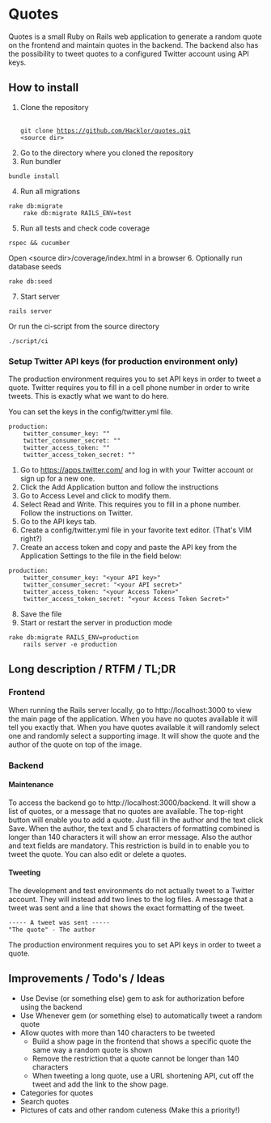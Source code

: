 Quotes
======

Quotes is a small Ruby on Rails web application to generate a random quote on
the frontend and maintain quotes in the backend. The backend also has the
possibility to tweet quotes to a configured Twitter account using API keys.

How to install
-----
1. Clone the repository
    <br/><br/><pre><code>git clone https://github.com/Hacklor/quotes.git &lt;source dir&gt;</code></pre>
2. Go to the directory where you cloned the repository
3. Run bundler
<pre><code>bundle install</code></pre>
4. Run all migrations
<pre><code>rake db:migrate
    rake db:migrate RAILS_ENV=test</code></pre>
5. Run all tests and check code coverage
<pre><code>rspec && cucumber</code></pre>
Open &lt;source dir&gt;/coverage/index.html in a browser
6. Optionally run database seeds
<pre><code>rake db:seed</code></pre>
7. Start server
<pre><code>rails server</code></pre>


Or run the ci-script from the source directory
<pre><code>./script/ci</code></pre>

### Setup Twitter API keys (for production environment only)
The production environment requires you to set API keys in order to tweet a
quote. Twitter requires you to fill in a cell phone number in order to write
tweets. This is exactly what we want to do here.

You can set the keys in the config/twitter.yml file.

    production:
        twitter_consumer_key: ""
        twitter_consumer_secret: ""
        twitter_access_token: ""
        twitter_access_token_secret: ""

1. Go to https://apps.twitter.com/ and log in with your Twitter account or sign
   up for a new one.
2. Click the Add Application button and follow the instructions
3. Go to Access Level and click to modify them.
4. Select Read and Write. This requires you to fill in a phone number. Follow
   the instructions on Twitter.
5. Go to the API keys tab.
6. Create a config/twitter.yml file in your favorite text editor. (That's VIM
   right?)
7. Create an access token and copy and paste the API key from the Application Settings to the file in the
   field below:
<pre><code>production:
    twitter_consumer_key: "&lt;your API key&gt;"
    twitter_consumer_secret: "&lt;your API secret&gt;"
    twitter_access_token: "&lt;your Access Token&gt;"
    twitter_access_token_secret: "&lt;your Access Token Secret&gt;"
</code></pre>
8. Save the file
9. Start or restart the server in production mode
<pre><code>rake db:migrate RAILS_ENV=production
    rails server -e production</code></pre>


Long description / RTFM / TL;DR
-----
### Frontend
When running the Rails server locally, go to http://localhost:3000 to view the
main page of the application. When you have no quotes available it will tell you
exactly that. When you have quotes available it will randomly select one and
randomly select a supporting image. It will show the quote and the author of the
quote on top of the image.

### Backend

#### Maintenance
To access the backend go to http://localhost:3000/backend. It will show a list
of quotes, or a message that no quotes are available. The top-right button will
enable you to add a quote. Just fill in the author and the text click Save. When
the author, the text and 5 characters of formatting combined is longer than 140
characters it will show an error message. Also the author and text fields are
mandatory. This restriction is build in to enable you to tweet the quote. You
can also edit or delete a quotes.


#### Tweeting
The development and test environments do not actually tweet to a Twitter
account. They will instead add two lines to the log files. A message that a
tweet was sent and a line that shows the exact formatting of the tweet.
<pre><code>----- A tweet was sent -----
"The quote" - The author</code></pre>

The production environment requires you to set API keys in order to tweet a
quote.

Improvements / Todo's / Ideas
------
- Use Devise (or something else) gem to ask for authorization before using the backend
- Use Whenever gem (or something else) to automatically tweet a random quote
- Allow quotes with more than 140 characters to be tweeted
  * Build a show page in the frontend that shows a specific quote the same way a
  random quote is shown
  * Remove the restriction that a quote cannot be longer than 140 characters
  * When tweeting a long quote, use a URL shortening API, cut off the tweet and
  add the link to the show page.
- Categories for quotes
- Search quotes
- Pictures of cats and other random cuteness (Make this a priority!)
